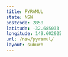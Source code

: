 ```yaml
---
title: PYRAMUL
state: NSW
postcode: 2850
latitude: -32.685033
longitude: 149.602925
url: /nsw/pyramul/
layout: suburb
---
```

